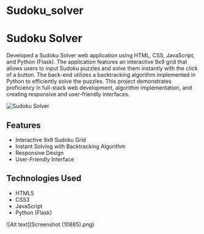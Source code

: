 # Sudoku_solver

# Sudoku Solver

Developed a Sudoku Solver web application using HTML, CSS, JavaScript, and Python (Flask). The application features an interactive 9x9 grid that allows users to input Sudoku puzzles and solve them instantly with the click of a button. The back-end utilizes a backtracking algorithm implemented in Python to efficiently solve the puzzles. This project demonstrates proficiency in full-stack web development, algorithm implementation, and creating responsive and user-friendly interfaces.

![Sudoku Solver](https://github.com/yourusername/yourrepository/raw/main/assets/sudoku_solver.png)

## Features
- Interactive 9x9 Sudoku Grid
- Instant Solving with Backtracking Algorithm
- Responsive Design
- User-Friendly Interface

## Technologies Used
- HTML5
- CSS3
- JavaScript
- Python (Flask)



![Alt text](Screenshot (10865).png)
